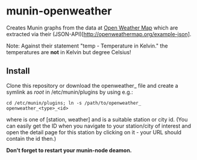 munin-openweather
=================

Creates Munin graphs from the data at [Open Weather Map](http://openweathermap.org/) which are extracted
via their (JSON-API)[http://openweathermap.org/example-json].

Note: Against their statement "temp - Temperature in Kelvin." the temperatures are **not** in Kelvin but degree Celsius!

Install
-------

Clone this repository or download the openweather_ file and create a
symlink as *root* in /etc/munin/plugins by using e.g.:

	cd /etc/munin/plugins; ln -s /path/to/openweather_ openweather_<type>_<id>

where <type> is one of [station, weather] and <id> is a suitable station or city id.
(You can easily get the ID when you navigate to your station/city of interest and open
the detail page for this station by clicking on it - your URL should contain the id then.)

**Don't forget to restart your munin-node deamon.**
